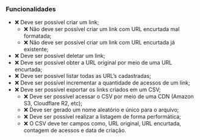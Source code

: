 ### Funcionalidades
- ❌  Deve ser possível criar um link;
  - ❌  Não deve ser possível criar um link com URL encurtada mal formatada;
  - ❌  Não deve ser possível criar um link com URL encurtada já existente;
- ❌  Deve ser possível deletar um link;
- ❌  Deve ser possível obter a URL original por meio de uma URL encurtada;
- ❌  Deve ser possível listar todas as URL’s cadastradas;
- ❌  Deve ser possível incrementar a quantidade de acessos de um link;
- ❌  Deve ser possível exportar os links criados em um CSV;
  - ❌  Deve ser possível acessar o CSV por meio de uma CDN (Amazon S3, Cloudflare R2, etc);
  - ❌  Deve ser gerado um nome aleatório e único para o arquivo;
  - ❌  Deve ser possível realizar a listagem de forma performática;
  - ❌  O CSV deve ter campos como, URL original, URL encurtada, contagem de acessos e data de criação.